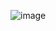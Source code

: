 ![image](https://github.com/sejongsmarcle/2024_Spring_Kaggle_Study/assets/127960949/59ef435c-ca4c-497a-8c45-8ca745e3b7bb)
